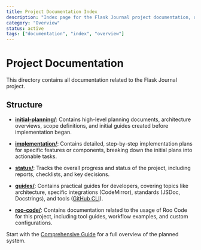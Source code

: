 ```yaml
---
title: Project Documentation Index
description: "Index page for the Flask Journal project documentation, outlining the structure and key directories."
category: "Overview"
status: active
tags: ["documentation", "index", "overview"]
---
```



# Project Documentation

This directory contains all documentation related to the Flask Journal project.

## Structure

-   **[initial-planning/](./initial-planning/)**: Contains high-level planning documents, architecture overviews, scope definitions, and initial guides created before implementation began.
-   **[implementation/](./implementation/)**: Contains detailed, step-by-step implementation plans for specific features or components, breaking down the initial plans into actionable tasks.
-   **[status/](./status/)**: Tracks the overall progress and status of the project, including reports, checklists, and key decisions.
-   **[guides/](./guides/)**: Contains practical guides for developers, covering topics like architecture, specific integrations (CodeMirror), standards (JSDoc, Docstrings), and tools ([GitHub CLI](./guides/gh-cli.md)).

-   **[roo-code/](./roo-code/)**: Contains documentation related to the usage of Roo Code for this project, including tool guides, workflow examples, and custom configurations.

Start with the [Comprehensive Guide](./initial-planning/comprehensive-guide-personal.md) for a full overview of the planned system.
